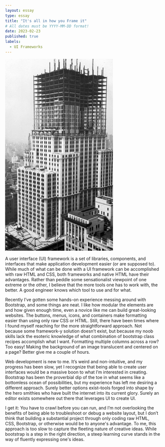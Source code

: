 ```yaml
---
layout: essay
type: essay
title: "It's all in how you Frame it"
# All dates must be YYYY-MM-DD format!
date: 2023-02-23
published: true
labels:
  - UI Frameworks
---
```


<img width="350px" class="float-start pe-4" src="/img/essayPics/empire_state_framing.jpg" alt="Empire State Building Framing" >

A user interface (UI) framework is a set of libraries, components, and interfaces that make application development easier (or are supposed to). While much of what can be done with a UI framework can be accomplished with raw HTML and CSS, both frameworks and native HTML have their advantages. Rather than peddle some sensationalist viewpoint of one extreme or the other, I believe that the more tools one has to work with, the better. A good engineer knows which tool to use and for what.

Recently I’ve gotten some hands-on experience messing around with Bootstrap, and some things are neat. I like how modular the elements are and how given enough time, even a novice like me can build great-looking websites. The buttons, menus, icons, and containers make formatting easier than using only raw CSS or HTML. Still, there have been times where I found myself reaching for the more straightforward approach. Not because some framework-y solution doesn’t exist, but because my noob skills lack the esoteric knowledge of what combination of bootstrap class recipes accomplish what I want. Formatting multiple columns across a row? Too easy! Making the background of an image translucent and centered on a page? Better give me a couple of hours.

Web development is new to me. It’s weird and non-intuitive, and my progress has been slow, yet I recognize that being able to create user interfaces would be a massive boon to what I’m interested in creating. Bootstrap has been the proverbial dip of the toe in what seems like a bottomless ocean of possibilities, but my experience has left me desiring a different approach. Surely better options exist–tools forged into shape by the hero smithies who have built the internet into its current glory. Surely an editor exists somewhere out there that leverages UI to create UI.

I get it: You have to crawl before you can run, and I’m not overlooking the benefits of being able to troubleshoot or debug a website layout, but I don’t think that building a substantial project through only coding raw HTML, CSS, Bootstrap, or otherwise would be to anyone's advantage. To me, this approach is too slow to capture the fleeting nature of creative ideas. While bootstrap is a step in the right direction, a steep learning curve stands in the way of fluently expressing one's ideas.  

